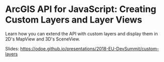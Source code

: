 # ArcGIS API for JavaScript: Creating Custom Layers and Layer Views

Learn how you can extend the API with custom layers and display them in 2D's MapView and 3D's SceneView.


Slides: https://odoe.github.io/presentations/2018-EU-DevSummit/custom-layers